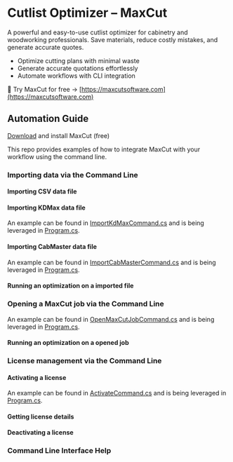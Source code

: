 # Cutlist Optimizer – MaxCut
A powerful and easy-to-use cutlist optimizer for cabinetry and woodworking professionals. Save materials, reduce costly mistakes, and generate accurate quotes.

- Optimize cutting plans with minimal waste
- Generate accurate quotations effortlessly
- Automate workflows with CLI integration

📢 Try MaxCut for free → [https://maxcutsoftware.com](https://maxcutsoftware.com)

## Automation Guide

[Download](https://maxcutsoftware.com) and install MaxCut (free)

This repo provides examples of how to integrate MaxCut with your workflow using the command line.

### Importing data via the Command Line

#### Importing CSV data file

#### Importing KDMax data file

An example can be found in [ImportKdMaxCommand.cs](examples/ImportKdMaxCommand.cs) and is being leveraged in [Program.cs](examples/Program.cs).

#### Importing CabMaster data file

An example can be found in [ImportCabMasterCommand.cs](examples/ImportCabMasterCommand.cs) and is being leveraged in [Program.cs](examples/Program.cs).

#### Running an optimization on a imported file


### Opening a MaxCut job via the Command Line

An example can be found in [OpenMaxCutJobCommand.cs](examples/OpenMaxCutJobCommand.cs) and is being leveraged in [Program.cs](examples/Program.cs).

#### Running an optimization on a opened job

### License management via the Command Line

#### Activating a license

An example can be found in [ActivateCommand.cs](examples/ActivateCommand.cs) and is being leveraged in [Program.cs](examples/Program.cs).

#### Getting license details

#### Deactivating a license

### Command Line Interface Help
